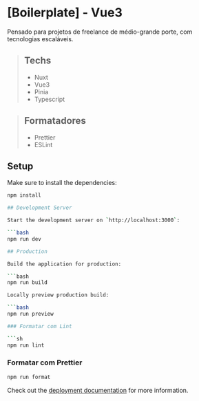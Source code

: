 # [Boilerplate] - Vue3

Pensado para projetos de freelance de médio-grande porte, com tecnologias escaláveis.

> ## Techs
>
> - Nuxt
> - Vue3
> - Pinia
> - Typescript

> ## Formatadores
>
> - Prettier
> - ESLint

## Setup

Make sure to install the dependencies:

```bash
npm install

## Development Server

Start the development server on `http://localhost:3000`:

```bash
npm run dev

## Production

Build the application for production:

```bash
npm run build

Locally preview production build:

```bash
npm run preview

### Formatar com Lint

```sh
npm run lint
```

### Formatar com Prettier

```sh
npm run format
```

Check out the [deployment documentation](https://nuxt.com/docs/getting-started/deployment) for more information.
